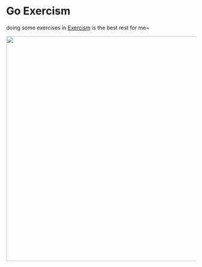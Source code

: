 # Go Exercism

doing some exercises in [Exercism](http://exercism.io/) is the best rest for me~

<p align="center">
  <img width="600px" src="http://ww1.sinaimg.cn/large/9b85365dgy1fkbzfwycmnj210412odlf" />
</p>
